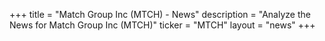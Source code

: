 +++
title = "Match Group Inc (MTCH) - News"
description = "Analyze the News for Match Group Inc (MTCH)"
ticker = "MTCH"
layout = "news"
+++

